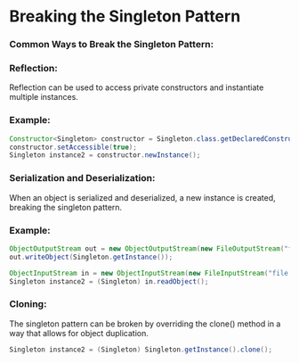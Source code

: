 # Breaking the Singleton Pattern

### Common Ways to Break the Singleton Pattern:

### Reflection:
Reflection can be used to access private constructors and instantiate multiple instances.

### Example:
```java
Constructor<Singleton> constructor = Singleton.class.getDeclaredConstructor();
constructor.setAccessible(true);
Singleton instance2 = constructor.newInstance();
```

### Serialization and Deserialization:
When an object is serialized and deserialized, a new instance is created, breaking the singleton pattern.

### Example:
```java
ObjectOutputStream out = new ObjectOutputStream(new FileOutputStream("file.ser"));
out.writeObject(Singleton.getInstance());

ObjectInputStream in = new ObjectInputStream(new FileInputStream("file.ser"));
Singleton instance2 = (Singleton) in.readObject();
```
### Cloning:
The singleton pattern can be broken by overriding the clone() method in a way that allows for object duplication.

```java
Singleton instance2 = (Singleton) Singleton.getInstance().clone();
```
